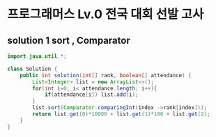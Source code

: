 # 프로그래머스 Lv.0 전국 대회 선발 고사 

## solution 1   sort , Comparator

```java
import java.util.*;

class Solution {
    public int solution(int[] rank, boolean[] attendance) {
        List<Integer> list = new ArrayList<>();
        for(int i=0; i< attendance.length; i++){
            if(attendance[i]) list.add(i);
        }
        list.sort(Comparator.comparingInt(index ->rank[index]));
        return list.get(0)*10000 + list.get(1)*100 + list.get(2);
    }
}
```